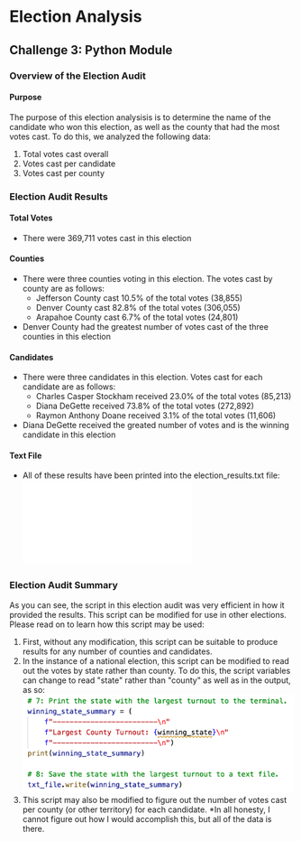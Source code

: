 # Election Analysis
## Challenge 3: Python Module

### Overview of the Election Audit
#### Purpose
The purpose of this election analysisis is to determine the name of the candidate who won this election, as well as the county that had the most votes cast. To do this, we analyzed the following data:
1. Total votes cast overall
2. Votes cast per candidate
3. Votes cast per county

### Election Audit Results
#### Total Votes
  - There were 369,711 votes cast in this election
#### Counties
  - There were three counties voting in this election. The votes cast by county are as follows:
    - Jefferson County cast 10.5% of the total votes (38,855)
    - Denver County cast 82.8% of the total votes (306,055)
    - Arapahoe County cast 6.7% of the total votes (24,801)
  - Denver County had the greatest number of votes cast of the three counties in this election
#### Candidates
  - There were three candidates in this election. Votes cast for each candidate are as follows:
    - Charles Casper Stockham received 23.0% of the total votes (85,213)
    - Diana DeGette received 73.8% of the total votes (272,892)
    - Raymon Anthony Doane received 3.1% of the total votes (11,606)
  - Diana DeGette received the greated number of votes and is the winning candidate in this election
#### Text File
  - All of these results have been printed into the election_results.txt file:
![election_analysis](analysis/election_results.txt)

### Election Audit Summary
As you can see, the script in this election audit was very efficient in how it provided the results. This script can be modified for use in other elections. Please read on to learn how this script may be used:
1. First, without any modification, this script can be suitable to produce results for any number of counties and candidates.
2. In the instance of a national election, this script can be modified to read out the votes by state rather than county. To do this, the script variables can change to read "state" rather than "county" as well as in the output, as so:
![county_to_state](Resources/county_to_state.png)
3. This script may also be modified to figure out the number of votes cast per county (or other territory) for each candidate. *In all honesty, I cannot figure out how I would accomplish this, but all of the data is there.

